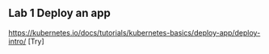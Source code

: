 
## Lab 1 Deploy an app

https://kubernetes.io/docs/tutorials/kubernetes-basics/deploy-app/deploy-intro/ [Try]